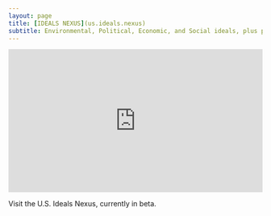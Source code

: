 ```yaml
---
layout: page
title: [IDEALS NEXUS](us.ideals.nexus)
subtitle: Environmental, Political, Economic, and Social ideals, plus projects to realize them. [U.S. Beta](us.ideals.nexus) available.
---
```



<div style="padding:56.25% 0 0 0;position:relative;"><iframe src="https://player.vimeo.com/video/931827070?badge=0&amp;autopause=0&amp;player_id=0&amp;app_id=58479&muted=1&background=1" frameborder="0" allow="autoplay; fullscreen; picture-in-picture; clipboard-write" style="position:absolute;top:0;left:0;width:100%;height:100%;" title="Ideals Nexus Site Preview"></iframe></div><script src="https://player.vimeo.com/api/player.js"></script>

Visit the U.S. Ideals Nexus, currently in beta.